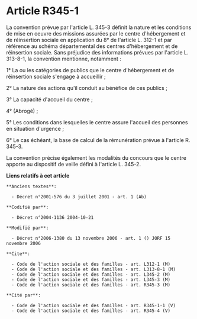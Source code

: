 # Article R345-1

La convention prévue par l'article L. 345-3 définit la nature et les conditions de mise en oeuvre des missions assurées par
le centre d'hébergement et de réinsertion sociale en application du 8° de l'article L. 312-1 et par référence au schéma
départemental des centres d'hébergement et de réinsertion sociale. Sans préjudice des informations prévues par l'article L.
313-8-1, la convention mentionne, notamment :

1° La ou les catégories de publics que le centre d'hébergement et de réinsertion sociale s'engage à accueillir ;

2° La nature des actions qu'il conduit au bénéfice de ces publics ;

3° La capacité d'accueil du centre ;

4° (Abrogé) ;

5° Les conditions dans lesquelles le centre assure l'accueil des personnes en situation d'urgence ;

6° Le cas échéant, la base de calcul de la rémunération prévue à l'article R. 345-3.

La convention précise également les modalités du concours que le centre apporte au dispositif de veille défini à l'article L.
345-2.

**Liens relatifs à cet article**

	**Anciens textes**:

	  - Décret n°2001-576 du 3 juillet 2001 - art. 1 (Ab)

	**Codifié par**:

	  - Décret n°2004-1136 2004-10-21

	**Modifié par**:

	  - Décret n°2006-1380 du 13 novembre 2006 - art. 1 () JORF 15 novembre 2006

	**Cite**:

	  - Code de l'action sociale et des familles - art. L312-1 (M)
	  - Code de l'action sociale et des familles - art. L313-8-1 (M)
	  - Code de l'action sociale et des familles - art. L345-2 (M)
	  - Code de l'action sociale et des familles - art. L345-3 (M)
	  - Code de l'action sociale et des familles - art. R345-3 (M)

	**Cité par**:

	  - Code de l'action sociale et des familles - art. R345-1-1 (V)
	  - Code de l'action sociale et des familles - art. R345-4 (V)
